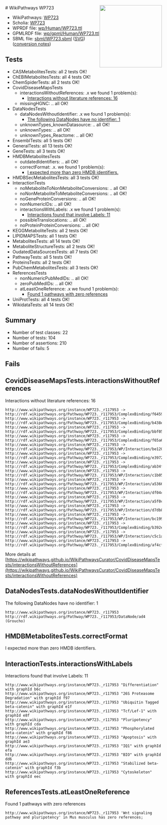 <img style="float: right; width: 200px" src="../logo.png" />
# WikiPathways WP723

* WikiPathways: [WP723](https://identifiers.org/wikipathways:WP723)
* Scholia: [WP723](https://scholia.toolforge.org/wikipathways/WP723)
* WPRDF file: [wp/Human/WP723.ttl](../wp/Human/WP723.ttl)
* GPMLRDF file: [wp/gpml/Human/WP723.ttl](../wp/gpml/Human/WP723.ttl)
* SBML file: [sbml/WP723.sbml](../sbml/WP723.sbml) ([SVG](../sbml/WP723.svg)) ([conversion notes](../sbml/WP723.txt))

## Tests
* CASMetabolitesTests: all 2 tests OK!
* ChEBIMetabolitesTests: all 4 tests OK!
* ChemSpiderTests: all 2 tests OK!
* CovidDiseaseMapsTests
    * interactionsWithoutReferences: .x we found 1 problem(s):
        * [Interactions without literature references: 16](#9701cce7)
    * missingHGNC: .. all OK!
* DataNodesTests
    * dataNodesWithoutIdentifier: .x we found 1 problem(s):
        * [The following DataNodes have no identifier: 1](#d2d32fa0)
    * unknownTypes_knownDatasource: .. all OK!
    * unknownTypes: .. all OK!
    * unknownTypes_Reactome: .. all OK!
* EnsemblTests: all 5 tests OK!
* GeneralTests: all 13 tests OK!
* GeneTests: all 3 tests OK!
* HMDBMetabolitesTests
    * outdatedIdentifiers: .. all OK!
    * correctFormat: .x. we found 1 problem(s):
        * [I expected more than zero HMDB identifiers.](#ad154c1e)
* HMDBSecMetabolitesTests: all 3 tests OK!
* InteractionTests
    * noMetaboliteToNonMetaboliteConversions: .. all OK!
    * noNonMetaboliteToMetaboliteConversions: .. all OK!
    * noGeneProteinConversions: .. all OK!
    * nonNumericIDs: .. all OK!
    * interactionsWithLabels: .x we found 1 problem(s):
        * [Interactions found that involve Labels: 11](#fe97a8b9)
    * possibleTranslocations: .. all OK!
    * noProteinProteinConversions: .. all OK!
* KEGGMetaboliteTests: all 2 tests OK!
* LIPIDMAPSTests: all 1 tests OK!
* MetabolitesTests: all 14 tests OK!
* MetaboliteStructureTests: all 2 tests OK!
* OudatedDataSourcesTests: all 7 tests OK!
* PathwayTests: all 5 tests OK!
* ProteinsTests: all 2 tests OK!
* PubChemMetabolitesTests: all 3 tests OK!
* ReferencesTests
    * nonNumericPubMedIDs: .. all OK!
    * zeroPubMedIDs: .. all OK!
    * atLeastOneReference: .x we found 1 problem(s):
        * [Found 1 pathways with zero references](#35eb778e)
* UniProtTests: all 4 tests OK!
* WikidataTests: all 14 tests OK!


## Summary

* Number of test classes: 22
* Number of tests: 104
* Number of assertions: 210
* Number of fails: 5

## Fails

<a name="9701cce7" />

## CovidDiseaseMapsTests.interactionsWithoutReferences

Interactions without literature references: 16
```
http://www.wikipathways.org/instance/WP723._r117953 -> http://rdf.wikipathways.org/Pathway/WP723._r117953/ComplexBinding/f6459
http://www.wikipathways.org/instance/WP723._r117953 -> http://rdf.wikipathways.org/Pathway/WP723._r117953/ComplexBinding/b438e
http://www.wikipathways.org/instance/WP723._r117953 -> http://rdf.wikipathways.org/Pathway/WP723._r117953/ComplexBinding/bbf05
http://www.wikipathways.org/instance/WP723._r117953 -> http://rdf.wikipathways.org/Pathway/WP723._r117953/ComplexBinding/f65a6
http://www.wikipathways.org/instance/WP723._r117953 -> http://rdf.wikipathways.org/Pathway/WP723._r117953/WP/Interaction/be120
http://www.wikipathways.org/instance/WP723._r117953 -> http://rdf.wikipathways.org/Pathway/WP723._r117953/ComplexBinding/e3972
http://www.wikipathways.org/instance/WP723._r117953 -> http://rdf.wikipathways.org/Pathway/WP723._r117953/ComplexBinding/ab34f
http://www.wikipathways.org/instance/WP723._r117953 -> http://rdf.wikipathways.org/Pathway/WP723._r117953/WP/Interaction/c1b05
http://www.wikipathways.org/instance/WP723._r117953 -> http://rdf.wikipathways.org/Pathway/WP723._r117953/WP/Interaction/a5366
http://www.wikipathways.org/instance/WP723._r117953 -> http://rdf.wikipathways.org/Pathway/WP723._r117953/WP/Interaction/df04c
http://www.wikipathways.org/instance/WP723._r117953 -> http://rdf.wikipathways.org/Pathway/WP723._r117953/WP/Interaction/a5f0c
http://www.wikipathways.org/instance/WP723._r117953 -> http://rdf.wikipathways.org/Pathway/WP723._r117953/WP/Interaction/d7db8
http://www.wikipathways.org/instance/WP723._r117953 -> http://rdf.wikipathways.org/Pathway/WP723._r117953/WP/Interaction/bc199
http://www.wikipathways.org/instance/WP723._r117953 -> http://rdf.wikipathways.org/Pathway/WP723._r117953/ComplexBinding/b392e
http://www.wikipathways.org/instance/WP723._r117953 -> http://rdf.wikipathways.org/Pathway/WP723._r117953/WP/Interaction/c5c1a
http://www.wikipathways.org/instance/WP723._r117953 -> http://rdf.wikipathways.org/Pathway/WP723._r117953/ComplexBinding/af4cf
```

More details at [https://wikipathways.github.io/WikiPathwaysCurator/CovidDiseaseMapsTests/interactionsWithoutReferences](https://wikipathways.github.io/WikiPathwaysCurator/CovidDiseaseMapsTests/interactionsWithoutReferences)

<a name="d2d32fa0" />

## DataNodesTests.dataNodesWithoutIdentifier

The following DataNodes have no identifier: 1
```
http://www.wikipathways.org/instance/WP723._r117953 http://rdf.wikipathways.org/Pathway/WP723._r117953/DataNode/ad4 (Groucho)
```

<a name="ad154c1e" />

## HMDBMetabolitesTests.correctFormat

I expected more than zero HMDB identifiers.
<a name="fe97a8b9" />

## InteractionTests.interactionsWithLabels

Interactions found that involve Labels: 11
```
http://www.wikipathways.org/instance/WP723._r117953 "Differentiation" with graphId b6c
http://www.wikipathways.org/instance/WP723._r117953 "26S Proteasome Degradation" with graphId f97
http://www.wikipathways.org/instance/WP723._r117953 "Ubiquitin Tagged
beta-catenin" with graphId e1f
http://www.wikipathways.org/instance/WP723._r117953 "Tcf/Lef-1" with graphId e8f
http://www.wikipathways.org/instance/WP723._r117953 "Pluripotency" with graphId cda
http://www.wikipathways.org/instance/WP723._r117953 "Phosphorylated beta-catenin" with graphId f86
http://www.wikipathways.org/instance/WP723._r117953 "Apoptosis" with graphId ae3
http://www.wikipathways.org/instance/WP723._r117953 "IQ1" with graphId efa
http://www.wikipathways.org/instance/WP723._r117953 "BIO" with graphId dd6
http://www.wikipathways.org/instance/WP723._r117953 "Stabilized beta-catenin" with graphId f3b
http://www.wikipathways.org/instance/WP723._r117953 "Cytoskeleton" with graphId eec
```

<a name="35eb778e" />

## ReferencesTests.atLeastOneReference

Found 1 pathways with zero references
```
http://www.wikipathways.org/instance/WP723._r117953 'Wnt signaling pathway and pluripotency' in Mus musculus has zero references; 
```

